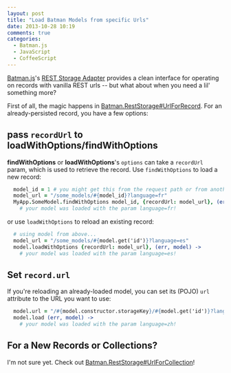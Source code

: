 ```yaml
---
layout: post
title: "Load Batman Models from specific Urls"
date: 2013-10-28 10:19
comments: true
categories:
  - Batman.js
  - JavaScript
  - CoffeeScript
---
```


[Batman.js](http://batmanjs.org/)'s  [REST Storage Adapter](https://github.com/batmanjs/batman/blob/master/src/model/storage_adapters/rest_storage.coffee) provides a clean interface for operating on records with vanilla REST urls -- but what about when you need a lil' something more?

<!-- more -->

First of all, the magic happens in [Batman.RestStorage#UrlForRecord](https://github.com/batmanjs/batman/blob/master/src/model/storage_adapters/rest_storage.coffee#L90). For an already-persisted record, you have a few options:

## pass `recordUrl` to loadWithOptions/findWithOptions

__findWithOptions__ or __loadWithOptions__'s `options` can take a `recordUrl` param, which is used to retrieve the record. Use `findWithOptions` to load a new record:

```coffeescript
  model_id = 1 # you might get this from the request path or from another model's attributes
  model_url = "/some_models/#{model_id}?language=fr"
  MyApp.SomeModel.findWithOptions model_id, {recordUrl: model_url}, (err, model) ->
    # your model was loaded with the param language=fr!
```

or use `loadWithOptions` to reload an existing record:

```coffeescript
  # using model from above...
  model_url = "/some_models/#{model.get('id')}?language=es"
  model.loadWithOptions {recordUrl: model_url}, (err, model) ->
    # your model was loaded with the param language=es!
```

## Set `record.url`

If you're reloading an already-loaded model, you can set its (POJO) `url` attribute to the URL you want to use:

```coffeescript
  model.url = "/#{model.constructor.storageKey}/#{model.get('id')}?language=zh"
  model.load (err, model) ->
    # your model was loaded with the param language=zh!
```


## For a New Records or Collections?

I'm not sure yet. Check out [Batman.RestStorage#UrlForCollection](https://github.com/batmanjs/batman/blob/master/src/model/storage_adapters/rest_storage.coffee#L109)!


